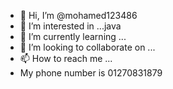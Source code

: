 - 👋 Hi, I’m @mohamed123486
- 👀 I’m interested in ...java
- 🌱 I’m currently learning ...
- 💞️ I’m looking to collaborate on ...
- 📫 How to reach me ...
- My phone number is 01270831879

<!---
mohamed123486/mohamed123486 is a ✨ special ✨ repository because its `README.md` (this file) appears on your GitHub profile.
You can click the Preview link to take a look at your changes.
--->
